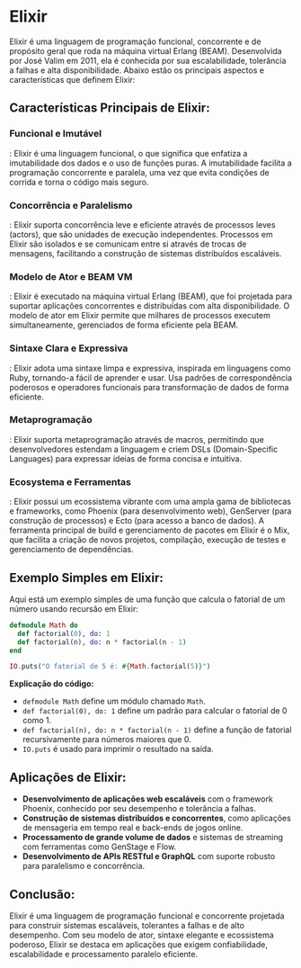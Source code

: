 # Elixir

Elixir é uma linguagem de programação funcional, concorrente e de propósito geral que roda na máquina virtual Erlang (BEAM). Desenvolvida por José Valim em 2011, ela é conhecida por sua escalabilidade, tolerância a falhas e alta disponibilidade. Abaixo estão os principais aspectos e características que definem Elixir:

## Características Principais de Elixir:

### Funcional e Imutável

:
Elixir é uma linguagem funcional, o que significa que enfatiza a imutabilidade dos dados e o uso de funções puras.
A imutabilidade facilita a programação concorrente e paralela, uma vez que evita condições de corrida e torna o código mais seguro.

### Concorrência e Paralelismo

:
Elixir suporta concorrência leve e eficiente através de processos leves (actors), que são unidades de execução independentes.
Processos em Elixir são isolados e se comunicam entre si através de trocas de mensagens, facilitando a construção de sistemas distribuídos escaláveis.

### Modelo de Ator e BEAM VM

:
Elixir é executado na máquina virtual Erlang (BEAM), que foi projetada para suportar aplicações concorrentes e distribuídas com alta disponibilidade.
O modelo de ator em Elixir permite que milhares de processos executem simultaneamente, gerenciados de forma eficiente pela BEAM.

### Sintaxe Clara e Expressiva

:
Elixir adota uma sintaxe limpa e expressiva, inspirada em linguagens como Ruby, tornando-a fácil de aprender e usar.
Usa padrões de correspondência poderosos e operadores funcionais para transformação de dados de forma eficiente.

### Metaprogramação

:
Elixir suporta metaprogramação através de macros, permitindo que desenvolvedores estendam a linguagem e criem DSLs (Domain-Specific Languages) para expressar ideias de forma concisa e intuitiva.

### Ecosystema e Ferramentas

:
Elixir possui um ecossistema vibrante com uma ampla gama de bibliotecas e frameworks, como Phoenix (para desenvolvimento web), GenServer (para construção de processos) e Ecto (para acesso a banco de dados).
A ferramenta principal de build e gerenciamento de pacotes em Elixir é o Mix, que facilita a criação de novos projetos, compilação, execução de testes e gerenciamento de dependências.

## Exemplo Simples em Elixir:

Aqui está um exemplo simples de uma função que calcula o fatorial de um número usando recursão em Elixir:

```elixir
defmodule Math do
  def factorial(0), do: 1
  def factorial(n), do: n * factorial(n - 1)
end

IO.puts("O fatorial de 5 é: #{Math.factorial(5)}")
```

**Explicação do código:**

- `defmodule Math` define um módulo chamado `Math`.
- `def factorial(0), do: 1` define um padrão para calcular o fatorial de 0 como 1.
- `def factorial(n), do: n * factorial(n - 1)` define a função de fatorial recursivamente para números maiores que 0.
- `IO.puts` é usado para imprimir o resultado na saída.

## Aplicações de Elixir:

- **Desenvolvimento de aplicações web escaláveis** com o framework Phoenix, conhecido por seu desempenho e tolerância a falhas.
- **Construção de sistemas distribuídos e concorrentes**, como aplicações de mensageria em tempo real e back-ends de jogos online.
- **Processamento de grande volume de dados** e sistemas de streaming com ferramentas como GenStage e Flow.
- **Desenvolvimento de APIs RESTful e GraphQL** com suporte robusto para paralelismo e concorrência.

## Conclusão:

Elixir é uma linguagem de programação funcional e concorrente projetada para construir sistemas escaláveis, tolerantes a falhas e de alto desempenho. Com seu modelo de ator, sintaxe elegante e ecossistema poderoso, Elixir se destaca em aplicações que exigem confiabilidade, escalabilidade e processamento paralelo eficiente.
